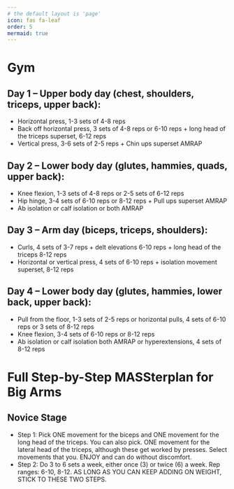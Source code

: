 ```yaml
---
# the default layout is 'page'
icon: fas fa-leaf
order: 5
mermaid: true
---
```


# Gym 

## Day 1 – Upper body day (chest, shoulders, triceps, upper back):
- Horizontal press, 1-3 sets of 4-8 reps
- Back off horizontal press, 3 sets of 4-8 reps or 6-10 reps + long head of the triceps superset, 6-12 reps
- Vertical press, 3-6 sets of 2-5 reps + Chin ups superset AMRAP

## Day 2 – Lower body day (glutes, hammies, quads, upper back):
- Knee flexion, 1-3 sets of 4-8 reps or 2-5 sets of 6-12 reps
- Hip hinge, 3-4 sets of 6-10 reps or 8-12 reps + Pull ups superset AMRAP
- Ab isolation or calf isolation or both AMRAP

## Day 3 – Arm day (biceps, triceps, shoulders):
- Curls, 4 sets of 3-7 reps + delt elevations 6-10 reps + long head of the triceps 8-12 reps
- Horizontal or vertical press, 4 sets of 6-10 reps + isolation movement superset, 8-12 reps

## Day 4 – Lower body day (glutes, hammies, lower back, upper back):
- Pull from the floor, 1-3 sets of 2-5 reps or horizontal pulls, 4 sets of 6-10 reps or 3 sets of 8-12 reps
- Knee flexion, 3-4 sets of 6-10 reps or 8-12 reps
- Ab isolation or calf isolation both AMRAP or hyperextensions, 4 sets of 8-12 reps

# Full Step-by-Step MASSterplan for Big Arms
## Novice Stage
- Step 1: Pick ONE movement for the biceps and ONE movement for the long head of the triceps. You can also pick. ONE movement for the lateral head of the triceps, although these get worked by presses. Select movements that you. ENJOY and can do without discomfort.
- Step 2: Do 3 to 6 sets a week, either once (3) or twice (6) a week. Rep ranges: 6-10, 8-12. AS LONG AS YOU CAN KEEP ADDING ON WEIGHT, STICK TO THESE TWO STEPS.

